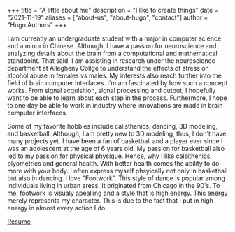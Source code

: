 +++
title = "A little about me"
description = "I like to create things"
date = "2021-11-19"
aliases = ["about-us", "about-hugo", "contact"]
author = "Hugo Authors"
+++

I am currently an undergraduate student with a major in computer science and a minor in Chinese. Although, I have a passion for neuroscience and analyzing details about the brain from a computational and mathematical standpoint. That said, I am assisting in research under the neuroscience department at Allegheny Collge to understand the effects of stress on alcohol abuse in females vs males. My interests also reach further into the field of brain computer interfaces. I'm am fascinated by how such a concept works. From signal acquisition, signal processing and output, I hopefully want to be able to learn about each step in the process. Furthermore, I hope to one day be able to work in industry where innovations are made in brain computer interfaces.

Some of my favorite hobbies include calisthenics, dancing, 3D modeling, and basketball. Although, I am pretty new to 3D modeling, thus, I don't have many projects yet. I have been a fan of basketball and a player ever since I was an adolescent at the age of 6 years old. My passion for basketball also led to my passion for physical physique. Hence, why I like calsithenics, plyometrics and general health. With better health comes the ability to do more with your body. I often express myself phsyically not only in basketball but also in dancing. I love "Footwork". This style of dance is popular among individuals living in urban areas. It originated from Chicago in the 90's. To me, footwork is visualy apealling and a style that is high energy. This energy merely represents my character. This is due to the fact that I put in high energy in almost every action I do.


[Resume](images/Resume.pdf)

